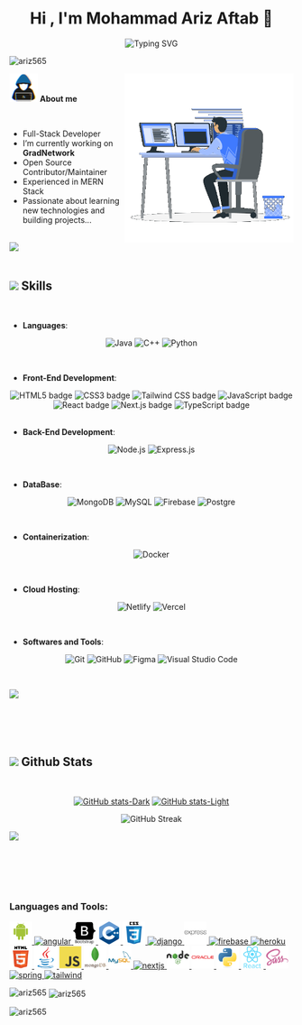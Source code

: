 
 <!-- ## <img src="https://media3.giphy.com/media/qgQUggAC3Pfv687qPC/giphy.gif?cid=ecf05e47srfzcp26tzlqmrid21gou66j7n0xuwpb8s6o4hg9&rid=giphy.gif&ct=g" width="1000" height="300" /> -->




<h1 align="center">Hi , I'm Mohammad Ariz Aftab 👋</h1>
<!-- ## <h3 align="center">Computer Science Enthusiast</h3> -->

<p align="center"
<a href="https://git.io/typing-svg"><img src="https://readme-typing-svg.demolab.com?font=Fira+Code&duration=4000&pause=700&random=true&width=435&lines=Full+Stack+Developer;Tech+Enthusiast;Love+to+learn+new+stuffs...%3C3" alt="Typing SVG" /></a>
</p>
<!-- Profile views -->
<p align="left"> <img src="https://komarev.com/ghpvc/?username=ariz565&label=Profile%20views&color=0e75b6&style=flat" alt="ariz565" /> </p>

 <picture><img src = "./about_me.gif" width = 50px></picture> **About me**
 <picture> <img align="right" src="./Right_Side.gif" width = 300px></picture>

 <br>

- Full-Stack Developer
- I’m currently working on **GradNetwork**
- Open Source Contributor/Maintainer
- Experienced in MERN Stack
- Passionate about learning new technologies and building projects...

<br>
<img src="https://user-images.githubusercontent.com/73097560/115834477-dbab4500-a447-11eb-908a-139a6edaec5c.gif"><br><br>

## <img src="https://media2.giphy.com/media/QssGEmpkyEOhBCb7e1/giphy.gif?cid=ecf05e47a0n3gi1bfqntqmob8g9aid1oyj2wr3ds3mg700bl&rid=giphy.gif" width ="25"><b> Skills</b>
<br>

<p align="center">

- **Languages**:
    

<p align="center">
    <img src="https://img.shields.io/badge/Java%20-%232370ED.svg?style=for-the-badge&logo=java&logoColor=white" alt="Java">
    <img src="https://img.shields.io/badge/C++%20-%2300599C.svg?style=for-the-badge&logo=c%2B%2B&logoColor=white" alt="C++">
    <img src="https://img.shields.io/badge/Python%20-%2314354C.svg?style=for-the-badge&logo=python&logoColor=white" alt="Python">
</p>

<br>   
    
- **Front-End Development**:

<div align="center">
  <img src="https://img.shields.io/badge/HTML5%20-%23E34F26.svg?style=for-the-badge&logo=html5&logoColor=white" alt="HTML5 badge">
  <img src="https://img.shields.io/badge/CSS%20-%231572B6.svg?style=for-the-badge&logo=css3&logoColor=white" alt="CSS3 badge">
  <img src="https://img.shields.io/badge/Tailwind%20CSS%20-%2338B2AC.svg?style=for-the-badge&logo=tailwind-css&logoColor=white" alt="Tailwind CSS badge">
  <img src="https://img.shields.io/badge/JavaScript%20-%23F7DF1E.svg?style=for-the-badge&logo=javascript&logoColor=black" alt="JavaScript badge">
  <img src="https://img.shields.io/badge/React%20-%2320232a.svg?style=for-the-badge&logo=react&logoColor=%2361DAFB" alt="React badge">
  <img src="https://img.shields.io/badge/Next.js%20-%23000000.svg?style=for-the-badge&logo=next.js&logoColor=white" alt="Next.js badge">
  <img src="https://img.shields.io/badge/typescript%20-%23007ACC.svg?style=for-the-badge&logo=typescript&logoColor=white" alt="TypeScript badge">
</div>


<br>

- **Back-End Development**:

<p align="center">
    <img src="https://img.shields.io/badge/Node%20js-339933?style=for-the-badge&logo=nodedotjs&logoColor=white" alt="Node.js">
    <img src="https://img.shields.io/badge/Express%20js-000000?style=for-the-badge&logo=express&logoColor=white" alt="Express.js">
</p>

<br>

- **DataBase**:

<p align="center">
    <img src="https://img.shields.io/badge/MongoDB%20-%234ea94b.svg?style=for-the-badge&logo=mongodb&logoColor=white" alt="MongoDB">
    <img src="https://img.shields.io/badge/MySQL%20-%2300f.svg?style=for-the-badge&logo=mysql&logoColor=white" alt="MySQL">
    <img src="https://img.shields.io/badge/firebase%20-%23039BE5.svg?style=for-the-badge&logo=firebase" alt="Firebase">
    <img src="https://img.shields.io/badge/Postgre-%230057D9.svg?style=for-the-badge&logo=postgre" alt="Postgre">
</p>


<br>

- **Containerization**:

<p align="center">
    <img src="https://img.shields.io/badge/Docker-2CA5E0?style=for-the-badge&logo=docker&logoColor=white" alt="Docker">
</p>


<br>

- **Cloud Hosting**:


<p align="center">
    <img src="https://img.shields.io/badge/Netlify-%23000000.svg?style=for-the-badge&logo=netlify&logoColor=white" alt="Netlify">
    <img src="https://img.shields.io/badge/Vercel-000000?style=for-the-badge&logo=vercel&logoColor=white" alt="Vercel">
</p>

<br>

- **Softwares and Tools**:

<p align="center">
    <img src="https://img.shields.io/badge/git-%23F05033.svg?style=for-the-badge&logo=git&logoColor=white" alt="Git">
    <img src="https://img.shields.io/badge/github-%23121011.svg?style=for-the-badge&logo=github&logoColor=white" alt="GitHub">
    <img src="https://img.shields.io/badge/Figma-F24E1E?style=for-the-badge&logo=figma&logoColor=white" alt="Figma">
    <img src="https://img.shields.io/badge/Visual%20Studio%20Code-0078d7.svg?style=for-the-badge&logo=visual-studio-code&logoColor=white" alt="Visual Studio Code">
</p>

<br>

</p>
<img src="https://user-images.githubusercontent.com/73097560/115834477-dbab4500-a447-11eb-908a-139a6edaec5c.gif"><br><br>
<br>
<br>
<br>

## <img src="https://media.giphy.com/media/iY8CRBdQXODJSCERIr/giphy.gif" width="35"><b> Github Stats </b>
<br>

<div align="center">

[![ GitHub stats-Dark](https://github-readme-stats.vercel.app/api?username=ariz565&show_icons=true&theme=dark#gh-dark-mode-only)](https://github.com/anuraghazra/github-readme-stats#gh-dark-mode-only)
[![GitHub stats-Light](https://github-readme-stats.vercel.app/api?username=ariz565&show_icons=true&theme=default#gh-light-mode-only)](https://github.com/anuraghazra/github-readme-stats#gh-light-mode-only)

<!-- Github Streak -->
<img src="https://github-readme-streak-stats.herokuapp.com?user=ariz565&theme=react&hide_border=true&background=FFFFFF&stroke=0000&ring=007AFF&fire=007AFF&currStreakNum=007AFF&currStreakLabel=444444&sideNums=007AFF&sideLabels=444444&dates=444444" alt="GitHub Streak" />


</div>

<img src="https://user-images.githubusercontent.com/73097560/115834477-dbab4500-a447-11eb-908a-139a6edaec5c.gif"><br><br>

<br>
<br>

<br>



<!--
<p align="left"> <a href="https://github.com/ryo-ma/github-profile-trophy"><img src="https://github-profile-trophy.vercel.app/?username=ariz565" alt="ariz565" /></a> </p>

- 🔭 I’m currently working on **GradNetwork**

- 🌱 I’m currently learning **Back-End Development**

- 💬 Ask me about **Programming Languages, Algorithms and Data Structures**

<h3 align="left">Connect with me:</h3> -->
<p align="left">
</p>

<h3 align="left">Languages and Tools:</h3>
<p align="left"> <a href="https://developer.android.com" target="_blank" rel="noreferrer"> <img src="https://raw.githubusercontent.com/devicons/devicon/master/icons/android/android-original-wordmark.svg" alt="android" width="40" height="40"/> </a> <a href="https://angular.io" target="_blank" rel="noreferrer"> <img src="https://angular.io/assets/images/logos/angular/angular.svg" alt="angular" width="40" height="40"/> </a> <a href="https://getbootstrap.com" target="_blank" rel="noreferrer"> <img src="https://raw.githubusercontent.com/devicons/devicon/master/icons/bootstrap/bootstrap-plain-wordmark.svg" alt="bootstrap" width="40" height="40"/> </a> <a href="https://www.w3schools.com/cpp/" target="_blank" rel="noreferrer"> <img src="https://raw.githubusercontent.com/devicons/devicon/master/icons/cplusplus/cplusplus-original.svg" alt="cplusplus" width="40" height="40"/> </a> <a href="https://www.w3schools.com/css/" target="_blank" rel="noreferrer"> <img src="https://raw.githubusercontent.com/devicons/devicon/master/icons/css3/css3-original-wordmark.svg" alt="css3" width="40" height="40"/> </a> <a href="https://www.djangoproject.com/" target="_blank" rel="noreferrer"> <img src="https://cdn.worldvectorlogo.com/logos/django.svg" alt="django" width="40" height="40"/> </a> <a href="https://expressjs.com" target="_blank" rel="noreferrer"> <img src="https://raw.githubusercontent.com/devicons/devicon/master/icons/express/express-original-wordmark.svg" alt="express" width="40" height="40"/> </a> <a href="https://firebase.google.com/" target="_blank" rel="noreferrer"> <img src="https://www.vectorlogo.zone/logos/firebase/firebase-icon.svg" alt="firebase" width="40" height="40"/> </a> <a href="https://heroku.com" target="_blank" rel="noreferrer"> <img src="https://www.vectorlogo.zone/logos/heroku/heroku-icon.svg" alt="heroku" width="40" height="40"/> </a> <a href="https://www.w3.org/html/" target="_blank" rel="noreferrer"> <img src="https://raw.githubusercontent.com/devicons/devicon/master/icons/html5/html5-original-wordmark.svg" alt="html5" width="40" height="40"/> </a> <a href="https://www.java.com" target="_blank" rel="noreferrer"> <img src="https://raw.githubusercontent.com/devicons/devicon/master/icons/java/java-original.svg" alt="java" width="40" height="40"/> </a> <a href="https://developer.mozilla.org/en-US/docs/Web/JavaScript" target="_blank" rel="noreferrer"> <img src="https://raw.githubusercontent.com/devicons/devicon/master/icons/javascript/javascript-original.svg" alt="javascript" width="40" height="40"/> </a> <a href="https://www.mongodb.com/" target="_blank" rel="noreferrer"> <img src="https://raw.githubusercontent.com/devicons/devicon/master/icons/mongodb/mongodb-original-wordmark.svg" alt="mongodb" width="40" height="40"/> </a> <a href="https://www.mysql.com/" target="_blank" rel="noreferrer"> <img src="https://raw.githubusercontent.com/devicons/devicon/master/icons/mysql/mysql-original-wordmark.svg" alt="mysql" width="40" height="40"/> </a> <a href="https://nextjs.org/" target="_blank" rel="noreferrer"> <img src="https://cdn.worldvectorlogo.com/logos/nextjs-2.svg" alt="nextjs" width="40" height="40"/> </a> <a href="https://nodejs.org" target="_blank" rel="noreferrer"> <img src="https://raw.githubusercontent.com/devicons/devicon/master/icons/nodejs/nodejs-original-wordmark.svg" alt="nodejs" width="40" height="40"/> </a> <a href="https://www.oracle.com/" target="_blank" rel="noreferrer"> <img src="https://raw.githubusercontent.com/devicons/devicon/master/icons/oracle/oracle-original.svg" alt="oracle" width="40" height="40"/> </a> <a href="https://www.python.org" target="_blank" rel="noreferrer"> <img src="https://raw.githubusercontent.com/devicons/devicon/master/icons/python/python-original.svg" alt="python" width="40" height="40"/> </a> <a href="https://reactjs.org/" target="_blank" rel="noreferrer"> <img src="https://raw.githubusercontent.com/devicons/devicon/master/icons/react/react-original-wordmark.svg" alt="react" width="40" height="40"/> </a> <a href="https://sass-lang.com" target="_blank" rel="noreferrer"> <img src="https://raw.githubusercontent.com/devicons/devicon/master/icons/sass/sass-original.svg" alt="sass" width="40" height="40"/> </a> <a href="https://spring.io/" target="_blank" rel="noreferrer"> <img src="https://www.vectorlogo.zone/logos/springio/springio-icon.svg" alt="spring" width="40" height="40"/> </a> <a href="https://tailwindcss.com/" target="_blank" rel="noreferrer"> <img src="https://www.vectorlogo.zone/logos/tailwindcss/tailwindcss-icon.svg" alt="tailwind" width="40" height="40"/> </a> </p>

<p><img align="left" src="https://github-readme-stats.vercel.app/api/top-langs?username=ariz565&show_icons=true&locale=en&layout=compact" alt="ariz565" /></p>

<p>&nbsp;<img align="center" src="https://github-readme-stats.vercel.app/api?username=ariz565&show_icons=true&locale=en" alt="ariz565" /></p>

<p><img align="center" src="https://github-readme-streak-stats.herokuapp.com/?user=ariz565&" alt="ariz565" /></p>
